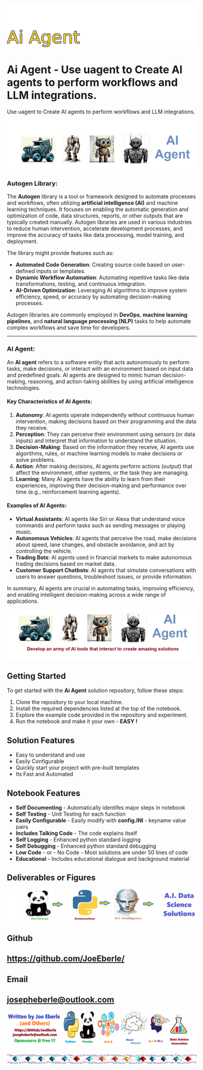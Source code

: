 
![Image image_filename](solution_sign.png)

# Ai Agent - Use uagent to Create AI agents to perform workflows and LLM integrations.
Use uagent to Create AI agents to perform workflows and LLM integrations.

![Image image_filename](code.png)

### **Autogen Library**:
The **Autogen** library is a tool or framework designed to automate processes and workflows, often utilizing **artificial intelligence (AI)** and machine learning techniques. It focuses on enabling the automatic generation and optimization of code, data structures, reports, or other outputs that are typically created manually. Autogen libraries are used in various industries to reduce human intervention, accelerate development processes, and improve the accuracy of tasks like data processing, model training, and deployment.

The library might provide features such as:
- **Automated Code Generation**: Creating source code based on user-defined inputs or templates.
- **Dynamic Workflow Automation**: Automating repetitive tasks like data transformations, testing, and continuous integration.
- **AI-Driven Optimization**: Leveraging AI algorithms to improve system efficiency, speed, or accuracy by automating decision-making processes.

Autogen libraries are commonly employed in **DevOps**, **machine learning pipelines**, and **natural language processing (NLP)** tasks to help automate complex workflows and save time for developers.

---

### **AI Agent**:
An **AI agent** refers to a software entity that acts autonomously to perform tasks, make decisions, or interact with an environment based on input data and predefined goals. AI agents are designed to mimic human decision-making, reasoning, and action-taking abilities by using artificial intelligence technologies.

#### Key Characteristics of AI Agents:
1. **Autonomy**: AI agents operate independently without continuous human intervention, making decisions based on their programming and the data they receive.
2. **Perception**: They can perceive their environment using sensors (or data inputs) and interpret that information to understand the situation.
3. **Decision-Making**: Based on the information they receive, AI agents use algorithms, rules, or machine learning models to make decisions or solve problems.
4. **Action**: After making decisions, AI agents perform actions (output) that affect the environment, other systems, or the task they are managing.
5. **Learning**: Many AI agents have the ability to learn from their experiences, improving their decision-making and performance over time (e.g., reinforcement learning agents).

#### Examples of AI Agents:
- **Virtual Assistants**: AI agents like Siri or Alexa that understand voice commands and perform tasks such as sending messages or playing music.
- **Autonomous Vehicles**: AI agents that perceive the road, make decisions about speed, lane changes, and obstacle avoidance, and act by controlling the vehicle.
- **Trading Bots**: AI agents used in financial markets to make autonomous trading decisions based on market data.
- **Customer Support Chatbots**: AI agents that simulate conversations with users to answer questions, troubleshoot issues, or provide information.

In summary, AI agents are crucial in automating tasks, improving efficiency, and enabling intelligent decision-making across a wide range of applications.

![Image image_filename](sample.png)

## Getting Started
To get started with the **Ai Agent** solution repository, follow these steps:
1. Clone the repository to your local machine.
2. Install the required dependencies listed at the top of the notebook.
3. Explore the example code provided in the repository and experiment.
4. Run the notebook and make it your own - **EASY !**
    
## Solution Features
- Easy to understand and use  
- Easily Configurable 
- Quickly start your project with pre-built templates
- Its Fast and Automated

## Notebook Features
- **Self Documenting** - Automatically identifes major steps in notebook 
- **Self Testing** - Unit Testing for each function
- **Easily Configurable** - Easily modify with **config.INI** - keyname value pairs
- **Includes Talking Code** - The code explains itself 
- **Self Logging** - Enhanced python standard logging   
- **Self Debugging** - Enhanced python standard debugging
- **Low Code** - or - No Code  - Most solutions are under 50 lines of code
- **Educational** - Includes educational dialogue and background material
    
## Deliverables or Figures
 ![additional_image](AI_Agent.png)  <br>
    

## Github    
## https://github.com/JoeEberle/ 

## Email 
## josepheberle@outlook.com 

    
![Developer](developer.png)

![Brand](brand.png)
    
